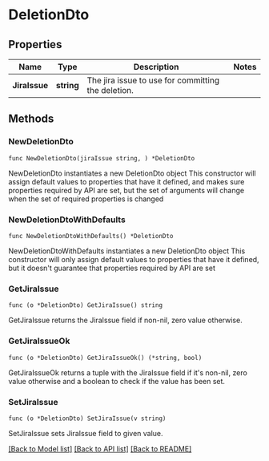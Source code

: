 # DeletionDto

## Properties

Name | Type | Description | Notes
------------ | ------------- | ------------- | -------------
**JiraIssue** | **string** | The jira issue to use for committing the deletion. | 

## Methods

### NewDeletionDto

`func NewDeletionDto(jiraIssue string, ) *DeletionDto`

NewDeletionDto instantiates a new DeletionDto object
This constructor will assign default values to properties that have it defined,
and makes sure properties required by API are set, but the set of arguments
will change when the set of required properties is changed

### NewDeletionDtoWithDefaults

`func NewDeletionDtoWithDefaults() *DeletionDto`

NewDeletionDtoWithDefaults instantiates a new DeletionDto object
This constructor will only assign default values to properties that have it defined,
but it doesn't guarantee that properties required by API are set

### GetJiraIssue

`func (o *DeletionDto) GetJiraIssue() string`

GetJiraIssue returns the JiraIssue field if non-nil, zero value otherwise.

### GetJiraIssueOk

`func (o *DeletionDto) GetJiraIssueOk() (*string, bool)`

GetJiraIssueOk returns a tuple with the JiraIssue field if it's non-nil, zero value otherwise
and a boolean to check if the value has been set.

### SetJiraIssue

`func (o *DeletionDto) SetJiraIssue(v string)`

SetJiraIssue sets JiraIssue field to given value.



[[Back to Model list]](../README.md#documentation-for-models) [[Back to API list]](../README.md#documentation-for-api-endpoints) [[Back to README]](../README.md)


